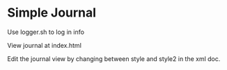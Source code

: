 # Simple Journal

Use logger.sh to log in info

View journal at index.html

Edit the journal view by changing between style and style2 in the xml doc.
